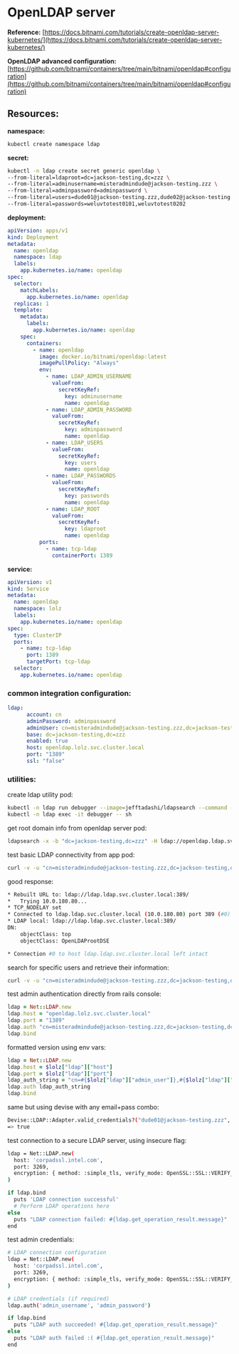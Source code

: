 # OpenLDAP server

**Reference:**
[https://docs.bitnami.com/tutorials/create-openldap-server-kubernetes/](https://docs.bitnami.com/tutorials/create-openldap-server-kubernetes/)

**OpenLDAP advanced configuration:**
[https://github.com/bitnami/containers/tree/main/bitnami/openldap#configuration](https://github.com/bitnami/containers/tree/main/bitnami/openldap#configuration)

## Resources:
**namespace:**
```bash
kubectl create namespace ldap
```

**secret:**
```bash
kubectl -n ldap create secret generic openldap \
--from-literal=ldaproot=dc=jackson-testing,dc=zzz \
--from-literal=adminusername=misteradmindude@jackson-testing.zzz \
--from-literal=adminpassword=adminpassword \
--from-literal=users=dude01@jackson-testing.zzz,dude02@jackson-testing.zzz \
--from-literal=passwords=weluvtotest0101,weluvtotest0202
```

**deployment:**
```yaml
apiVersion: apps/v1
kind: Deployment
metadata:
  name: openldap
  namespace: ldap
  labels:
    app.kubernetes.io/name: openldap
spec:
  selector:
    matchLabels:
      app.kubernetes.io/name: openldap
  replicas: 1
  template:
    metadata:
      labels:
        app.kubernetes.io/name: openldap
    spec:
      containers:
        - name: openldap
          image: docker.io/bitnami/openldap:latest
          imagePullPolicy: "Always"
          env:
            - name: LDAP_ADMIN_USERNAME
              valueFrom:
                secretKeyRef:
                  key: adminusername
                  name: openldap
            - name: LDAP_ADMIN_PASSWORD
              valueFrom:
                secretKeyRef:
                  key: adminpassword
                  name: openldap
            - name: LDAP_USERS
              valueFrom:
                secretKeyRef:
                  key: users
                  name: openldap
            - name: LDAP_PASSWORDS
              valueFrom:
                secretKeyRef:
                  key: passwords
                  name: openldap
            - name: LDAP_ROOT
              valueFrom:
                secretKeyRef:
                  key: ldaproot
                  name: openldap
          ports:
            - name: tcp-ldap
              containerPort: 1389
```

**service:**
```yaml
apiVersion: v1
kind: Service
metadata:
  name: openldap
  namespace: lolz
  labels:
    app.kubernetes.io/name: openldap
spec:
  type: ClusterIP
  ports:
    - name: tcp-ldap
      port: 1389
      targetPort: tcp-ldap
  selector:
    app.kubernetes.io/name: openldap
```

### common integration configuration:

```yaml
ldap:
      account: cn
      adminPassword: adminpassword
      adminUser: cn=misteradmindude@jackson-testing.zzz,dc=jackson-testing,dc=zzz
      base: dc=jackson-testing,dc=zzz
      enabled: true
      host: openldap.lolz.svc.cluster.local
      port: "1389"
      ssl: "false"
```

### utilities:

create ldap utility pod:
```bash
kubectl -n ldap run debugger --image=jefftadashi/ldapsearch --command -- sleep infinity
kubectl -n ldap exec -it debugger -- sh
```

get root domain info from openldap server pod:
```bash
ldapsearch -x -b "dc=jackson-testing,dc=zzz" -H ldap://openldap.ldap.svc.cluster.local:1389
```

test basic LDAP connectivity from app pod:

```bash
curl -v -u "cn=misteradmindude@jackson-testing.zzz,dc=jackson-testing,dc=zzz":"adminpassword" "ldap://openldap.lolz.svc.cluster.local:1389"
```

good response:

```bash
* Rebuilt URL to: ldap://ldap.ldap.svc.cluster.local:389/
*   Trying 10.0.180.80...
* TCP_NODELAY set
* Connected to ldap.ldap.svc.cluster.local (10.0.180.80) port 389 (#0)
* LDAP local: ldap://ldap.ldap.svc.cluster.local:389/
DN:
	objectClass: top
	objectClass: OpenLDAProotDSE

* Connection #0 to host ldap.ldap.svc.cluster.local left intact
```

search for specific users and retrieve their information:

```bash
curl -v -u "cn=misteradmindude@jackson-testing.zzz,dc=jackson-testing,dc=zzz":"adminpassword" "ldap://openldap.lolz.svc.cluster.local:1389/cn=dude02@jackson-testing.zzz,ou=users,dc=jackson-testing,dc=zzz"
```

test admin authentication directly from rails console:

```ruby
ldap = Net::LDAP.new
ldap.host = "openldap.lolz.svc.cluster.local"
ldap.port = "1389"
ldap.auth "cn=misteradmindude@jackson-testing.zzz,dc=jackson-testing,dc=zzz", "adminpassword"
ldap.bind
```

formatted version using env vars:

```ruby
ldap = Net::LDAP.new
ldap.host = $lolz["ldap"]["host"]
ldap.port = $lolz["ldap"]["port"]
ldap_auth_string = "cn=#{$lolz["ldap"]["admin_user"]},#{$lolz["ldap"]["base"]}, #{$lolz["ldap"]["admin_password"]}"
ldap.auth ldap_auth_string
ldap.bind
```

same but using devise with any email+pass combo:

```bash
Devise::LDAP::Adapter.valid_credentials?("dude01@jackson-testing.zzz", "weluvtotest0101")
=> true
```

test connection to a secure LDAP server, using insecure flag:

```bash
ldap = Net::LDAP.new(
  host: 'corpadssl.intel.com',
  port: 3269,
  encryption: { method: :simple_tls, verify_mode: OpenSSL::SSL::VERIFY_NONE } # Use VERIFY_NONE for --insecure
)

if ldap.bind
  puts 'LDAP connection successful'
  # Perform LDAP operations here
else
  puts "LDAP connection failed: #{ldap.get_operation_result.message}"
end
```

test admin credentials:

```bash
# LDAP connection configuration
ldap = Net::LDAP.new(
  host: 'corpadssl.intel.com',
  port: 3269,
  encryption: { method: :simple_tls, verify_mode: OpenSSL::SSL::VERIFY_NONE }
)

# LDAP credentials (if required)
ldap.auth('admin_username', 'admin_password')

if ldap.bind
  puts "LDAP auth succeeded! #{ldap.get_operation_result.message}"
else
  puts "LDAP auth failed :( #{ldap.get_operation_result.message}"
end
```
